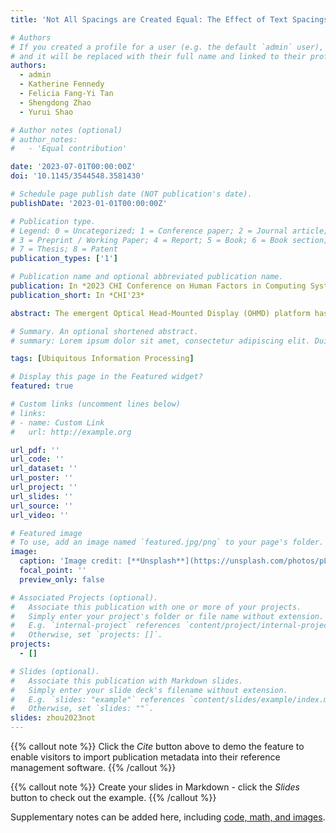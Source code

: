 ```yaml
---
title: 'Not All Spacings are Created Equal: The Effect of Text Spacings in On-the-go Reading Using Optical See-Through Head-Mounted Displays'

# Authors
# If you created a profile for a user (e.g. the default `admin` user), write the username (folder name) here
# and it will be replaced with their full name and linked to their profile.
authors:
  - admin
  - Katherine Fennedy
  - Felicia Fang-Yi Tan
  - Shengdong Zhao
  - Yurui Shao

# Author notes (optional)
# author_notes:
#   - 'Equal contribution'

date: '2023-07-01T00:00:00Z'
doi: '10.1145/3544548.3581430'

# Schedule page publish date (NOT publication's date).
publishDate: '2023-01-01T00:00:00Z'

# Publication type.
# Legend: 0 = Uncategorized; 1 = Conference paper; 2 = Journal article;
# 3 = Preprint / Working Paper; 4 = Report; 5 = Book; 6 = Book section;
# 7 = Thesis; 8 = Patent
publication_types: ['1']

# Publication name and optional abbreviated publication name.
publication: In *2023 CHI Conference on Human Factors in Computing Systems*
publication_short: In *CHI'23*

abstract: The emergent Optical Head-Mounted Display (OHMD) platform has made mobile reading possible by superimposing digital text onto users’ view of the environment. However, mobile reading through OHMD needs to be effectively balanced with the user’s environmental awareness. Hence, a series of studies were conducted to explore how text spacing strategies facilitate such balance. Through these studies, it was found that increasing spacing within the text can significantly enhance mobile reading on OHMDs in both simple and complex navigation scenarios and that such benefits mainly come from increasing the inter-line spacing, but not inter-word spacing. Compared with existing positioning strategies, increasing inter-line spacing improves mobile OHMD information reading in terms of reading speed (11.9\% faster), walking speed (3.7\% faster), and switching between reading and navigation (106.8\% more accurate and 33\% faster).

# Summary. An optional shortened abstract.
# summary: Lorem ipsum dolor sit amet, consectetur adipiscing elit. Duis posuere tellus ac convallis placerat. Proin tincidunt magna sed ex sollicitudin condimentum.

tags: [Ubiquitous Information Processing]

# Display this page in the Featured widget?
featured: true

# Custom links (uncomment lines below)
# links:
# - name: Custom Link
#   url: http://example.org

url_pdf: ''
url_code: ''
url_dataset: ''
url_poster: ''
url_project: ''
url_slides: ''
url_source: ''
url_video: ''

# Featured image
# To use, add an image named `featured.jpg/png` to your page's folder.
image:
  caption: 'Image credit: [**Unsplash**](https://unsplash.com/photos/pLCdAaMFLTE)'
  focal_point: ''
  preview_only: false

# Associated Projects (optional).
#   Associate this publication with one or more of your projects.
#   Simply enter your project's folder or file name without extension.
#   E.g. `internal-project` references `content/project/internal-project/index.md`.
#   Otherwise, set `projects: []`.
projects:
  - []

# Slides (optional).
#   Associate this publication with Markdown slides.
#   Simply enter your slide deck's filename without extension.
#   E.g. `slides: "example"` references `content/slides/example/index.md`.
#   Otherwise, set `slides: ""`.
slides: zhou2023not
---
```


{{% callout note %}}
Click the _Cite_ button above to demo the feature to enable visitors to import publication metadata into their reference management software.
{{% /callout %}}

{{% callout note %}}
Create your slides in Markdown - click the _Slides_ button to check out the example.
{{% /callout %}}

Supplementary notes can be added here, including [code, math, and images](https://wowchemy.com/docs/writing-markdown-latex/).
